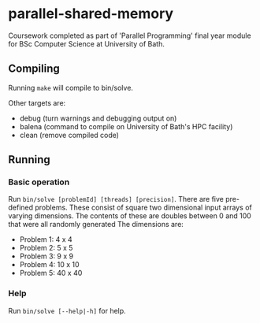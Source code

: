 # parallel-shared-memory

Coursework completed as part of 'Parallel Programming' final year module for BSc Computer Science at University of Bath.

## Compiling
Running ```make``` will compile to bin/solve.

Other targets are:
* debug (turn warnings and debugging output on)
* balena (command to compile on University of Bath's HPC facility)
* clean (remove compiled code)

## Running
### Basic operation
Run ```bin/solve [problemId] [threads] [precision]```. There are five pre-defined problems. These consist of square two dimensional input arrays of varying dimensions. The contents of these are doubles between 0 and 100 that were all randomly generated The dimensions are:
* Problem 1: 4 x 4
* Problem 2: 5 x 5
* Problem 3: 9 x 9
* Problem 4: 10 x 10
* Problem 5: 40 x 40

### Help
Run ```bin/solve [--help|-h]``` for help.
